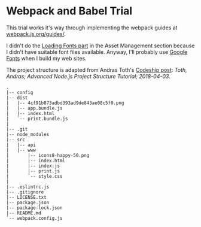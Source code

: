 # Webpack and Babel Trial

This trial works it's way through implementing the webpack guides at [webpack.js.org/guides/](https://webpack.js.org/guides/).

I didn't do the [Loading Fonts part](https://webpack.js.org/guides/asset-management/#loading-fonts) in the Asset Management section because I didn't have suitable font files available. Anyway, I'll probably use [Google Fonts](https://fonts.google.com/) when I build my web sites.

The project structure is adapted from Andras Toth's [Codeship post](https://blog.codeship.com/advanced-node-js-project-structure-tutorial/): _Toth, Andras; Advanced Node.js Project Structure Tutorial; 2018-04-03_.

```text
.
|-- config
|-- dist
|   |-- 4cf91b873adbd393ad9de843ae08c5f0.png
|   |-- app.bundle.js
|   |-- index.html
|   `-- print.bundle.js
|
|-- .git
|-- node_modules
|-- src
|   |-- api
|   |-- www
|       |-- icons8-happy-50.png
|       |-- index.html
|       |-- index.js
|       |-- print.js
|       `-- style.css
|
|-- .eslintrc.js
|-- .gitignore
|-- LICENSE.txt
|-- package.json
|-- package-lock.json
|-- README.md
`-- webpack.config.js
```

